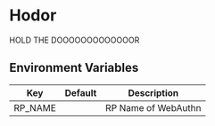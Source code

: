 # Hodor

HOLD THE DOOOOOOOOOOOOOR

## Environment Variables

| Key     | Default | Description         |
| ------- | ------- | ------------------- |
| RP_NAME | ` `     | RP Name of WebAuthn |

